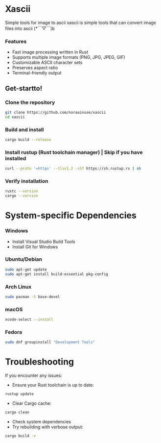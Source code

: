 # Xascii
Simple tools for image to ascii
xascii is simple tools that can convert image files into ascii  (*￣▽￣)b

### Features
- Fast image processing written in Rust
- Supports multiple image formats (PNG, JPG, JPEG, GIF)
- Customizable ASCII character sets
- Preserves aspect ratio
- Terminal-friendly output

## Get-startto!
### Clone the repository
```bash
git clone https://github.com/noraainuse/xascii
cd xascii
```
### Build and install
```bash
cargo build --release
```
### Install rustup (Rust toolchain manager) | Skip if you have installed
```bash
curl --proto '=https' --tlsv1.2 -sSf https://sh.rustup.rs | sh
```

### Verify installation
```bash
rustc --version
cargo --version
```
# System-specific Dependencies
### Windows
- Install Visual Studio Build Tools
- Install Git for Windows
### Ubuntu/Debian
```bash
sudo apt-get update
sudo apt-get install build-essential pkg-config
```
### Arch Linux
```bash
sudo pacman -S base-devel
```
### macOS
```bash
xcode-select --install
```
### Fedora
```bash
sudo dnf groupinstall "Development Tools"
```
# Troubleshooting
If you encounter any issues:
- Ensure your Rust toolchain is up to date:
```bash
rustup update
```
- Clear Cargo cache:
```bash
cargo clean
```
- Check system dependencies
- Try rebuilding with verbose output:
```bash
cargo build -v
```
